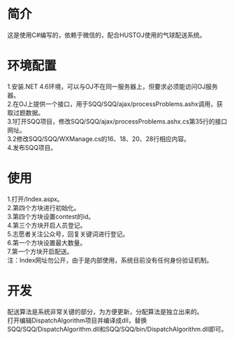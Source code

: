 # 简介
这是使用C#编写的，依赖于微信的，配合HUSTOJ使用的气球配送系统。<br/>

# 环境配置
1.安装.NET 4.6环境，可以与OJ不在同一服务器上，但要求必须能访问OJ服务器。<br/>
2.在OJ上提供一个接口，用于SQQ/SQQ/ajax/processProblems.ashx调用，获取过题数据。<br/>
3.1打开SQQ项目，修改SQQ/SQQ/ajax/processProblems.ashx.cs第35行的接口网址。<br/>
3.2修改SQQ/SQQ/WXManage.cs的16、18、20、28行相应内容。<br/>
4.发布SQQ项目。<br/>

# 使用
1.打开/Index.aspx。<br/>
2.第四个方块进行初始化。<br/>
3.第四个方块设置contest的id。<br/>
4.第三个方块开启人员登记。<br/>
5.志愿者关注公众号，回复关键词进行登记。<br/>
6.第一个方块设置最大数量。<br/>
7.第一个方块开启配送。<br/>
注：Index网址勿公开，由于是内部使用，系统目前没有任何身份验证机制。<br/>

# 开发
配送算法是系统非常关键的部分，为方便更新，分配算法是独立出来的。<br/>
打开编辑DispatchAlgorithm项目并编译成dll，替换SQQ/SQQ/DispatchAlgorithm.dll和SQQ/SQQ/bin/DispatchAlgorithm.dll即可。<br/>

